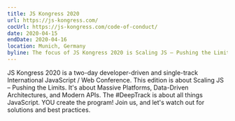 ```yaml
---
title: JS Kongress 2020
url: https://js-kongress.com/
cocUrl: https://js-kongress.com/code-of-conduct/
date: 2020-04-15
endDate: 2020-04-16
location: Munich, Germany
byline: The focus of JS Kongress 2020 is Scaling JS – Pushing the Limits. Massive Platforms, Data-Driven Architectures, and Modern APIs. The #DeepTrack is about all things JavaScript where YOU create the program!
---
```

JS Kongress 2020 is a two-day developer-driven and single-track International JavaScript / Web Conference. This edition is about Scaling JS – Pushing the Limits. It's about Massive Platforms, Data-Driven Architectures, and Modern APIs. The #DeepTrack is about all things JavaScript. YOU create the program! Join us, and let's watch out for solutions and best practices.
